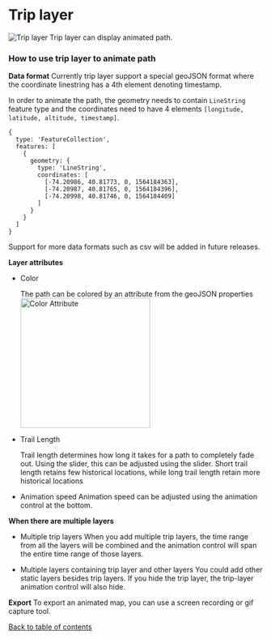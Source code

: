 # Trip layer

![Trip layer](https://d1a3f4spazzrp4.cloudfront.net/kepler.gl/documentation/k-trip.gif 'Grid layer')
Trip layer can display animated path.

### How to use trip layer to animate path

**Data format**
Currently trip layer support a special geoJSON format where the coordinate linestring has a 4th element denoting timestamp.

In order to animate the path, the geometry needs to contain `LineString` feature type and the coordinates need to have 4 elements `[longitude, latitude, altitude, timestamp]`.

```
{
  type: 'FeatureCollection',
  features: [
    {
      geometry: {
        type: 'LineString',
        coordinates: [
          [-74.20986, 40.81773, 0, 1564184363],
          [-74.20987, 40.81765, 0, 1564184396],
          [-74.20998, 40.81746, 0, 1564184409]
        ]
      }
    }
  ]
}
```

Support for more data formats such as csv will be added in future releases.

**Layer attributes**

- Color

  The path can be colored by an attribute from the geoJSON properties
  <img src="https://d1a3f4spazzrp4.cloudfront.net/kepler.gl/documentation/k-trip-attribute-colors.png" width="256" title="Color Attribute">

* Trail Length

  Trail length determines how long it takes for a path to completely fade out. Using the slider, this can be adjusted using the slider. Short trail length retains few historical locations, while long trail length retain more historical locations

* Animation speed
  Animation speed can be adjusted using the animation control at the bottom.

**When there are multiple layers**

- Multiple trip layers
  When you add multiple trip layers, the time range from all the layers will be combined and the animation control will span the entire time range of those layers.

- Multiple layers containing trip layer and other layers
  You could add other static layers besides trip layers. If you hide the trip layer, the trip-layer animation control will also hide.

**Export**
To export an animated map, you can use a screen recording or gif capture tool.

[Back to table of contents](../a-introduction.md)
